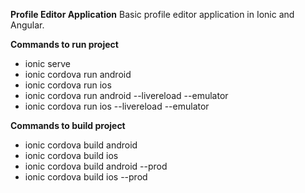 **Profile Editor Application**
 Basic profile editor application in Ionic and Angular.

**Commands to run project**
- ionic serve
- ionic cordova run android
- ionic cordova run ios
- ionic cordova run android --livereload --emulator
- ionic cordova run ios --livereload --emulator

**Commands to build project**
- ionic cordova build android
- ionic cordova build ios
- ionic cordova build android --prod
- ionic cordova build ios --prod
